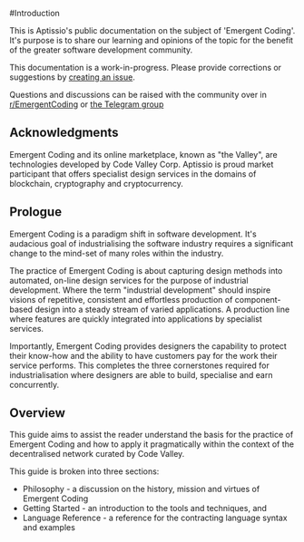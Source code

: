 #Introduction

This is Aptissio's public documentation on the subject of 'Emergent Coding'. It's purpose is to share our learning and opinions of the topic for the benefit of the greater software development community.

This documentation is a work-in-progress. Please provide corrections or suggestions by [creating an issue](https://github.com/aptissio/emergent-coding-user-guide/issues).

Questions and discussions can be raised with the community over in [r/EmergentCoding](https://www.reddit.com/r/EmergentCoding/) or [the Telegram group](https://t.me/emergentcoding)

## Acknowledgments
Emergent Coding and its online marketplace, known as "the Valley", are technologies developed by Code Valley Corp. Aptissio is proud market participant that offers specialist design services in the domains of blockchain, cryptography and cryptocurrency.

## Prologue
Emergent Coding is a paradigm shift in software development. It's audacious goal of industrialising the software industry requires a significant change to the mind-set of many roles within the industry.

The practice of Emergent Coding is about capturing design methods into automated, on-line design services for the purpose of industrial development. Where the term "industrial development" should inspire visions of repetitive, consistent and effortless production of component-based design into a steady stream of varied applications. A production line where features are quickly integrated into applications by specialist services.

Importantly, Emergent Coding provides designers the capability to protect their know-how and the ability to have customers pay for the work their service performs. This completes the three cornerstones required for industrialisation where designers are able to build, specialise and earn concurrently.

## Overview
This guide aims to assist the reader understand the basis for the practice of Emergent Coding and how to apply it pragmatically within the context of the decentralised network curated by Code Valley.

This guide is broken into three sections:
* Philosophy - a discussion on the history, mission and virtues of Emergent Coding
* Getting Started - an introduction to the tools and techniques, and
* Language Reference - a reference for the contracting language syntax and examples
